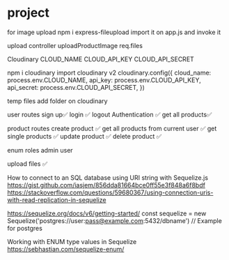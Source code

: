 # project

for image upload
npm i express-fileupload
import it on app.js and invoke it

upload controller
uploadProductImage
req.files

Cloudinary
CLOUD_NAME
CLOUD_API_KEY
CLOUD_API_SECRET

npm i cloudinary
import cloudinary
v2
cloudinary.config({
cloud_name: process.env.CLOUD_NAME,
api_key: process.env.CLOUD_API_KEY,
api_secret: process.env.CLOUD_API_SECRET,
})

temp files
add folder on cloudinary

user routes
sign up✅
login ✅
logout
Authentication ✅
get all products✅

product routes
create product ✅
get all products from current user ✅
get single products ✅
update product ✅
delete product ✅

enum roles admin user

upload files ✅

How to connect to an SQL database using URI string with Sequelize.js
https://gist.github.com/iasjem/856dda81664bce0ff55e3f848a6f8bdf
https://stackoverflow.com/questions/59680367/using-connection-uris-with-read-replication-in-sequelize

https://sequelize.org/docs/v6/getting-started/
const sequelize = new Sequelize('postgres://user:pass@example.com:5432/dbname') // Example for postgres

Working with ENUM type values in Sequelize
https://sebhastian.com/sequelize-enum/
